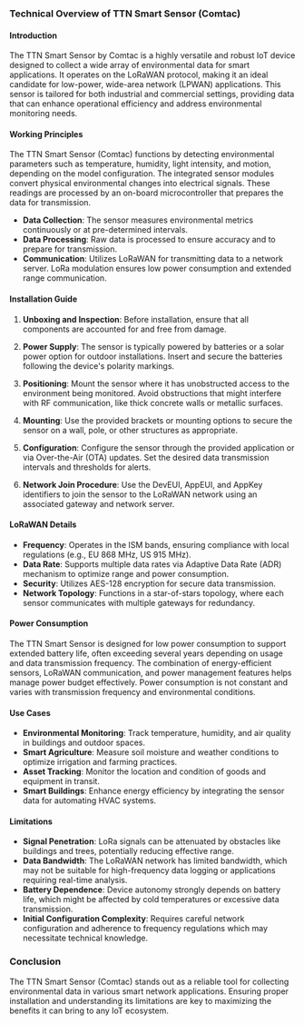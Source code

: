 ### Technical Overview of TTN Smart Sensor (Comtac)

#### Introduction
The TTN Smart Sensor by Comtac is a highly versatile and robust IoT device designed to collect a wide array of environmental data for smart applications. It operates on the LoRaWAN protocol, making it an ideal candidate for low-power, wide-area network (LPWAN) applications. This sensor is tailored for both industrial and commercial settings, providing data that can enhance operational efficiency and address environmental monitoring needs.

#### Working Principles

The TTN Smart Sensor (Comtac) functions by detecting environmental parameters such as temperature, humidity, light intensity, and motion, depending on the model configuration. The integrated sensor modules convert physical environmental changes into electrical signals. These readings are processed by an on-board microcontroller that prepares the data for transmission.

- **Data Collection**: The sensor measures environmental metrics continuously or at pre-determined intervals.
- **Data Processing**: Raw data is processed to ensure accuracy and to prepare for transmission.
- **Communication**: Utilizes LoRaWAN for transmitting data to a network server. LoRa modulation ensures low power consumption and extended range communication.

#### Installation Guide

1. **Unboxing and Inspection**: Before installation, ensure that all components are accounted for and free from damage.
  
2. **Power Supply**: The sensor is typically powered by batteries or a solar power option for outdoor installations. Insert and secure the batteries following the device's polarity markings.

3. **Positioning**: Mount the sensor where it has unobstructed access to the environment being monitored. Avoid obstructions that might interfere with RF communication, like thick concrete walls or metallic surfaces.

4. **Mounting**: Use the provided brackets or mounting options to secure the sensor on a wall, pole, or other structures as appropriate.

5. **Configuration**: Configure the sensor through the provided application or via Over-the-Air (OTA) updates. Set the desired data transmission intervals and thresholds for alerts.

6. **Network Join Procedure**: Use the DevEUI, AppEUI, and AppKey identifiers to join the sensor to the LoRaWAN network using an associated gateway and network server.

#### LoRaWAN Details

- **Frequency**: Operates in the ISM bands, ensuring compliance with local regulations (e.g., EU 868 MHz, US 915 MHz).
- **Data Rate**: Supports multiple data rates via Adaptive Data Rate (ADR) mechanism to optimize range and power consumption.
- **Security**: Utilizes AES-128 encryption for secure data transmission.
- **Network Topology**: Functions in a star-of-stars topology, where each sensor communicates with multiple gateways for redundancy.

#### Power Consumption

The TTN Smart Sensor is designed for low power consumption to support extended battery life, often exceeding several years depending on usage and data transmission frequency. The combination of energy-efficient sensors, LoRaWAN communication, and power management features helps manage power budget effectively. Power consumption is not constant and varies with transmission frequency and environmental conditions.

#### Use Cases

- **Environmental Monitoring**: Track temperature, humidity, and air quality in buildings and outdoor spaces.
- **Smart Agriculture**: Measure soil moisture and weather conditions to optimize irrigation and farming practices.
- **Asset Tracking**: Monitor the location and condition of goods and equipment in transit.
- **Smart Buildings**: Enhance energy efficiency by integrating the sensor data for automating HVAC systems.

#### Limitations

- **Signal Penetration**: LoRa signals can be attenuated by obstacles like buildings and trees, potentially reducing effective range.
- **Data Bandwidth**: The LoRaWAN network has limited bandwidth, which may not be suitable for high-frequency data logging or applications requiring real-time analysis.
- **Battery Dependence**: Device autonomy strongly depends on battery life, which might be affected by cold temperatures or excessive data transmission.
- **Initial Configuration Complexity**: Requires careful network configuration and adherence to frequency regulations which may necessitate technical knowledge.

### Conclusion

The TTN Smart Sensor (Comtac) stands out as a reliable tool for collecting environmental data in various smart network applications. Ensuring proper installation and understanding its limitations are key to maximizing the benefits it can bring to any IoT ecosystem.